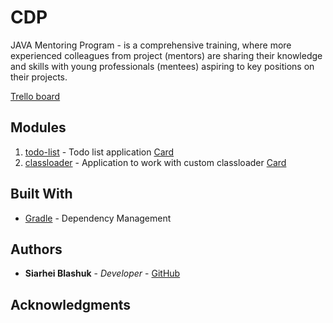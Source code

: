 # CDP

JAVA Mentoring Program - is a comprehensive training, 
where more experienced colleagues from project (mentors) are sharing their knowledge and skills 
with young professionals (mentees) aspiring to key positions on their projects.

[Trello board](https://trello.com/b/EaCt8GtZ/cdp)

## Modules
1. [todo-list](todo-list/README.md) - Todo list application
[Card](https://trello.com/c/wwwtU7K3)
2. [classloader](classloader/README.md) - Application to work with custom classloader
[Card](https://trello.com/c/zLfaDARi)

## Built With
* [Gradle](https://gradle.org/) - Dependency Management

## Authors

* **Siarhei Blashuk** - *Developer* - [GitHub](https://github.com/BSGfB)

## Acknowledgments
